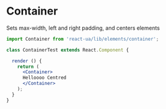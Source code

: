 # Container

Sets max-width, left and right padding, and centers elements

<!-- example -->
```jsx
import Container from 'react-ua/lib/elements/container';

class ContainerTest extends React.Component {

  render () {
    return (
      <Container>
      Helloooo Centred
      </Container>
    );
  }
}
```

